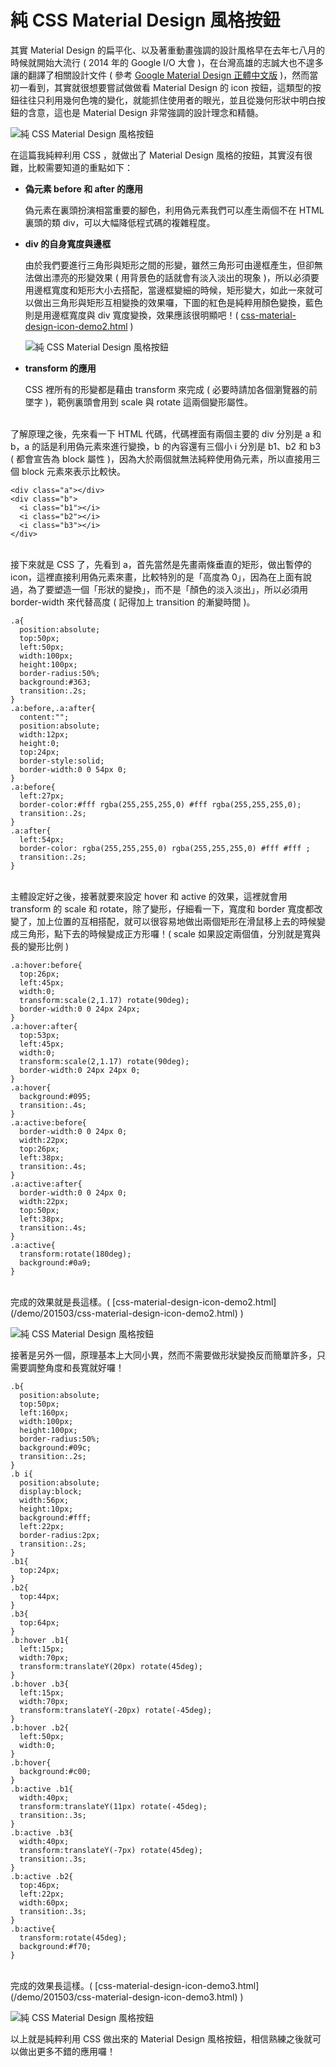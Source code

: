 # 純 CSS Material Design 風格按鈕  

其實 Material Design 的扁平化、以及著重動畫強調的設計風格早在去年七八月的時候就開始大流行 ( 2014 年的 Google I/O 大會 )，在台灣高雄的志誠大也不遑多讓的翻譯了相關設計文件 ( 參考 [Google Material Design 正體中文版](http://wcc723.gitbooks.io/google_design_translate/content/) )，然而當初一看到，其實就很想要嘗試做做看 Material Design 的 icon 按鈕，這類型的按鈕往往只利用幾何色塊的變化，就能抓住使用者的眼光，並且從幾何形狀中明白按鈕的含意，這也是 Material Design 非常強調的設計理念和精髓。

![純 CSS Material Design 風格按鈕](/img/articles/201503/20150325_1_02.jpg)

在這篇我純粹利用 CSS ，就做出了 Material Design 風格的按鈕，其實沒有很難，比較需要知道的重點如下：

- **偽元素 before 和 after 的應用**

	偽元素在裏頭扮演相當重要的腳色，利用偽元素我們可以產生兩個不在 HTML 裏頭的類 div，可以大幅降低程式碼的複雜程度。

- **div 的自身寬度與邊框**

	由於我們要進行三角形與矩形之間的形變，雖然三角形可由邊框產生，但卻無法做出漂亮的形變效果 ( 用背景色的話就會有淡入淡出的現象 )，所以必須要用邊框寬度和矩形大小去搭配，當邊框變細的時候，矩形變大，如此一來就可以做出三角形與矩形互相變換的效果囉，下圖的紅色是純粹用顏色變換，藍色則是用邊框寬度與 div 寬度變換，效果應該很明顯吧！( [css-material-design-icon-demo2.html](/demo/201503/css-material-design-icon-demo2.html) )

	![純 CSS Material Design 風格按鈕](/img/articles/201503/20150325_1_03.gif)

- **transform 的應用**

	CSS 裡所有的形變都是藉由 transform 來完成 ( 必要時請加各個瀏覽器的前墜字 )，範例裏頭會用到 scale 與 rotate 這兩個變形屬性。

<br/>
了解原理之後，先來看一下 HTML 代碼，代碼裡面有兩個主要的 div 分別是 a 和 b，a 的話是利用偽元素來進行變換，b 的內容還有三個小 i 分別是 b1、b2 和 b3 ( 都會宣告為 block 屬性 )，因為大於兩個就無法純粹使用偽元素，所以直接用三個 block 元素來表示比較快。

	<div class="a"></div>
	<div class="b">
	  <i class="b1"></i>
	  <i class="b2"></i>
	  <i class="b3"></i>
	</div>

<br/>
接下來就是 CSS 了，先看到 a，首先當然是先畫兩條垂直的矩形，做出暫停的 icon，這裡直接利用偽元素來畫，比較特別的是「高度為 0」，因為在上面有說過，為了要塑造一個「形狀的變換」，而不是「顏色的淡入淡出」，所以必須用 border-width 來代替高度 ( 記得加上 transition 的漸變時間 )。

	.a{
	  position:absolute;
	  top:50px;
	  left:50px;
	  width:100px;
	  height:100px;
	  border-radius:50%;
	  background:#363;
	  transition:.2s;
	}
	.a:before,.a:after{
	  content:"";
	  position:absolute;
	  width:12px;
	  height:0;
	  top:24px;
	  border-style:solid;
	  border-width:0 0 54px 0;
	}
	.a:before{
	  left:27px;
	  border-color:#fff rgba(255,255,255,0) #fff rgba(255,255,255,0);
	  transition:.2s;
	}
	.a:after{
	  left:54px;
	  border-color: rgba(255,255,255,0) rgba(255,255,255,0) #fff #fff ;
	  transition:.2s;
	}

<br/>
主體設定好之後，接著就要來設定 hover 和 active 的效果，這裡就會用 transform 的 scale 和 rotate，除了變形，仔細看一下，寬度和 border 寬度都改變了，加上位置的互相搭配，就可以很容易地做出兩個矩形在滑鼠移上去的時候變成三角形，點下去的時候變成正方形囉！( scale 如果設定兩個值，分別就是寬與長的變形比例 )

	.a:hover:before{
	  top:26px;
	  left:45px;
	  width:0;
	  transform:scale(2,1.17) rotate(90deg);
	  border-width:0 0 24px 24px; 
	}
	.a:hover:after{
	  top:53px;
	  left:45px;
	  width:0;
	  transform:scale(2,1.17) rotate(90deg);
	  border-width:0 24px 24px 0; 
	}
	.a:hover{
	  background:#095;
	  transition:.4s;
	}
	.a:active:before{
	  border-width:0 0 24px 0;
	  width:22px;
	  top:26px;
	  left:38px;
	  transition:.4s;
	}
	.a:active:after{
	  border-width:0 0 24px 0;
	  width:22px;
	  top:50px;
	  left:38px;
	  transition:.4s;
	}
	.a:active{
	  transform:rotate(180deg);
	  background:#0a9;
	}

<br/>
完成的效果就是長這樣。( [css-material-design-icon-demo2.html](/demo/201503/css-material-design-icon-demo2.html) )

![純 CSS Material Design 風格按鈕](/img/articles/201503/20150325_1_04.gif)

接著是另外一個，原理基本上大同小異，然而不需要做形狀變換反而簡單許多，只需要調整角度和長寬就好囉！

	.b{
	  position:absolute;
	  top:50px;
	  left:160px;
	  width:100px;
	  height:100px;
	  border-radius:50%;
	  background:#09c;
	  transition:.2s;
	}
	.b i{
	  position:absolute;
	  display:block;
	  width:56px;
	  height:10px;
	  background:#fff;
	  left:22px;
	  border-radius:2px;
	  transition:.2s;
	}
	.b1{
	  top:24px;
	}
	.b2{
	  top:44px;
	}
	.b3{
	  top:64px;
	}
	.b:hover .b1{
	  left:15px;
	  width:70px;
	  transform:translateY(20px) rotate(45deg);
	}
	.b:hover .b3{
	  left:15px;
	  width:70px;
	  transform:translateY(-20px) rotate(-45deg);
	}
	.b:hover .b2{
	  left:50px;
	  width:0;
	}
	.b:hover{
	  background:#c00;
	}
	.b:active .b1{
	  width:40px;
	  transform:translateY(11px) rotate(-45deg);
	  transition:.3s;
	}
	.b:active .b3{
	  width:40px;
	  transform:translateY(-7px) rotate(45deg);
	  transition:.3s;
	}
	.b:active .b2{
	  top:46px;
	  left:22px;
	  width:60px;
	  transition:.3s;
	}
	.b:active{
	  transform:rotate(45deg);
	  background:#f70;
	}


<br/>
完成的效果長這樣。( [css-material-design-icon-demo3.html](/demo/201503/css-material-design-icon-demo3.html) )

![純 CSS Material Design 風格按鈕](/img/articles/201503/20150325_1_05.gif)

以上就是純粹利用 CSS 做出來的 Material Design 風格按鈕，相信熟練之後就可以做出更多不錯的應用囉！
